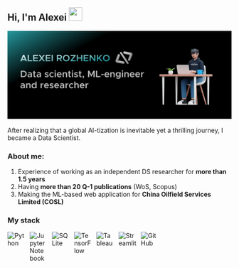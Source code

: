 ## Hi, I'm Alexei <img src="https://raw.githubusercontent.com/MartinHeinz/MartinHeinz/master/wave.gif" width="30px" height="30px" />

![Header](GitHub_icon-1.png)

After realizing that a global AI-tization is inevitable yet a thrilling journey, I became a Data Scientist. 
### About me:
1. Experience of working as an independent DS researcher for **more than 1.5 years**
2. Having **more than 20 Q-1 publications** (WoS, Scopus)
3. Making the ML-based web application for **China Oilfield Services Limited (COSL)**

### My stack

<img align="left" alt="Python" width="40px" style="padding-right:10px;" src="https://cdn.jsdelivr.net/gh/devicons/devicon/icons/python/python-plain.svg" />
<img align="left" alt="Jupyter Notebook" width="40px" style="padding-right:10px;" src="https://cdn.jsdelivr.net/gh/devicons/devicon/icons/jupyter/jupyter-original-wordmark.svg" />
<img align="left" alt="SQLite" width="40px" style="padding-right:10px;" src="https://cdn.jsdelivr.net/gh/devicons/devicon/icons/postgresql/postgresql-original.svg" />
<img align="left" alt="TensorFlow" width="40px" style="padding-right:10px;" src="https://cdn.jsdelivr.net/gh/devicons/devicon/icons/tensorflow/tensorflow-original.svg" />
<img align="left" alt="Tableau" width="40px" style="padding-right:10px;" src="https://user-images.githubusercontent.com/32903323/43256817-e40da78a-90c5-11e8-9c84-9471549a1259.png" /> 
<img align="left" alt="Streamlit" width="40px" style="padding-right:10px;" src="https://streamlit.io/images/brand/streamlit-mark-color.png" /> 
<img align="left" alt="GitHub" width="40px" style="padding-right:10px;" src="https://cdn.jsdelivr.net/gh/devicons/devicon/icons/github/github-original.svg" />
